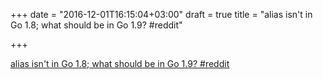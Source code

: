 +++
date = "2016-12-01T16:15:04+03:00"
draft = true
title = "alias isn't in Go 1.8; what should be in Go 1.9?  #reddit"

+++

<p><a href="https://t.co/B1C1XyqfXQ">alias isn't in Go 1.8; what should be in Go 1.9?  #reddit</a></p>
